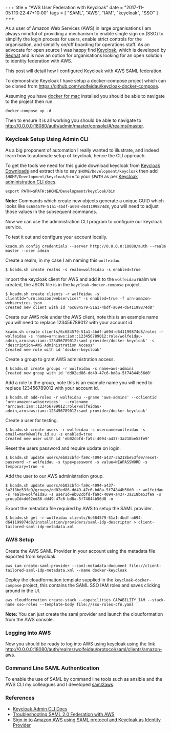 +++
title = "AWS User Federation with Keycloak"
date = "2017-11-05T10:22:47+10:00"
tags = [ "SAML", "AWS", "IAM", "keycloak", "SSO" ]
+++

As a user of Amazon Web Services (AWS) in large organisations I am always mindful of providing a mechanism to enable single sign on (SSO) to simplify the login process for users, enable strict controls for the organisation, and simplify on/off boarding for operations staff. As an advocate for open source I was happy find [Keycloak](http://www.keycloak.org/index.html), which is developed by [Redhat](https://www.redhat.com/en) and is now an option for organisations looking for an open solution to identity federation with AWS.

This post will detail how I configured Keycloak with AWS SAML federation.

To demonstrate Keycloak I have setup a docker-compose project which can be cloned from https://github.com/wolfeidau/keycloak-docker-compose.

Assuming you have [docker for mac](https://www.docker.com/docker-mac) installed you should be able to navigate to the project then run.

```
docker-compose up -d
```

Then to ensure it is all working you should be able to navigate to http://0.0.0.0:18080/auth/admin/master/console/#/realms/master.

### Keycloak Setup Using Admin CLI

As a big proponent of automation I really wanted to illustrate, and indeed learn how to automate setup of keycloak, hence the CLI approach.

To get the tools we need for this guide download keycloak from [Keycloak Downloads](http://www.keycloak.org/downloads.html) and extract this to say `$HOME/Development/keycloak` then add `$HOME/Development/keycloak/bin` to your `$PATH` as per [Keycloak administration CLI docs](http://www.keycloak.org/docs/latest/server_admin/topics/admin-cli.html).

```
export PATH=$PATH:$HOME/Development/keycloak/bin
```

**Note:** Commands which create new objects generate a unique GUID which looks like `6c684579-51a1-4bdf-a694-d641199874d8`, you will need to adjust those values in the subsequent commands.

Now we can use the administration CLI program to configure our keycloak service.

To test it out and configure your account locally.

```
kcadm.sh config credentials --server http://0.0.0.0:18080/auth --realm master --user admin
```

Create a realm, in my case I am naming this `wolfeidau`.

```
$ kcadm.sh create realms -s realm=wolfeidau -s enabled=true
```

Import the keycloak client for AWS and add it to the `wolfeidau` realm we created, the JSON file is in the `keycloak-docker-compose` project.

```
$ kcadm.sh create clients -r wolfeidau -s clientId="urn:amazon:webservices" -s enabled=true -f urn-amazon-webservices.json
Created new client with id '6c684579-51a1-4bdf-a694-d641199874d8'
```

Create our AWS role under the AWS client, note this is an example name you will need to replace 123456789012 with your account id.

```
kcadm.sh create clients/6c684579-51a1-4bdf-a694-d641199874d8/roles -r wolfeidau -s 'name=arn:aws:iam::123456789012:role/wolfeidau-admin,arn:aws:iam::123456789012:saml-provider/docker-keycloak' -s 'description=AWS Administration Access'
Created new role with id 'docker-keycloak'
```

Create a group to grant AWS administration access.

```
$ kcadm.sh create groups -r wolfeidau -s name=aws-admins
Created new group with id 'dd02ed86-dd49-47c6-bd8a-5f74844b56d0'
```

Add a role to the group, note this is an example name you will need to replace 123456789012 with your account id.

```
$ kcadm.sh add-roles -r wolfeidau --gname 'aws-admins' --cclientid 'urn:amazon:webservices'  --rolename 'arn:aws:iam::123456789012:role/wolfeidau-admin,arn:aws:iam::123456789012:saml-provider/docker-keycloak'
```

Create a user for testing.

```
$ kcadm.sh create users -r wolfeidau -s username=wolfeidau -s email=mark@wolfe.id.au -s enabled=true
Created new user with id 'eb02cbfd-fa9c-4094-a437-3a218be53fe9'
```

Reset the users password and require update on login.

```
$ kcadm.sh update users/eb02cbfd-fa9c-4094-a437-3a218be53fe9/reset-password -r wolfeidau -s type=password -s value=NEWPASSWORD -s temporary=true -n
```

Add the user to our AWS administration group.

```
$ kcadm.sh update users/eb02cbfd-fa9c-4094-a437-3a218be53fe9/groups/dd02ed86-dd49-47c6-bd8a-5f74844b56d0 -r wolfeidau -s realm=wolfeidau -s userId=eb02cbfd-fa9c-4094-a437-3a218be53fe9 -s groupId=dd02ed86-dd49-47c6-bd8a-5f74844b56d0 -n
```

Export the metadata file required by AWS to setup the SAML provider.

```
$ kcadm.sh get -r wolfeidau clients/6c684579-51a1-4bdf-a694-d641199874d8/installation/providers/saml-idp-descriptor > client-tailored-saml-idp-metadata.xml
```

### AWS Setup

Create the AWS SAML Provider in your account using the metadata file exported from keycloak.

```
aws iam create-saml-provider --saml-metadata-document file://client-tailored-saml-idp-metadata.xml --name docker-keycloak
```

Deploy the cloudformation template supplied in the `keycloak-docker-compose` project, this contains the SAML SSO IAM roles and saves clicking around in the UI.

```
aws cloudformation create-stack --capabilities CAPABILITY_IAM --stack-name sso-roles --template-body file://sso-roles-cfn.yaml
```

**Note:** You can just create the saml provider and launch the cloudformation from the AWS console.

### Logging Into AWS

Now you should be ready to log into AWS using keycloak using the link http://0.0.0.0:18080/auth/realms/wolfeidau/protocol/saml/clients/amazon-aws.

### Command Line SAML Authentication

To enable the use of SAML by command line tools such as ansible and the AWS CLI my colleagues and I developed [saml2aws](https://github.com/Versent/saml2aws).

### References

* [Keycloak Admin CLI Docs](http://www.keycloak.org/docs/latest/server_admin/topics/admin-cli.html)
* [Troubleshooting SAML 2.0 Federation with AWS](http://docs.aws.amazon.com/IAM/latest/UserGuide/troubleshoot_saml.html)
* [Sign in to Amazon AWS using SAML protocol and Keycloak as Identity Provider](https://stories.scandiweb.com/sign-in-to-amazon-aws-using-saml-protocol-and-keycloak-as-identity-provider-e3798387de99)

<!-- 
Import the file into the AWS console by navigating to [IAM Identity Providers](https://console.aws.amazon.com/iam/home?region=us-west-2#/providers), click on your provider which in my case named `docker-keycloak` and click on the Upload Metadata.

![IAM Identity Providers](/images/2017-11-05_keycloak-screen-iam-identity-providers.png) -->